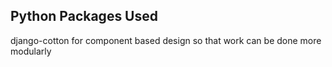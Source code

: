 ## Python Packages Used
django-cotton for component based design so that work can be done more modularly
